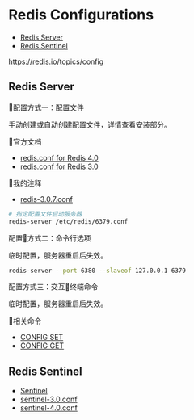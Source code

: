 <!-- omit in toc -->
# Redis Configurations

- [Redis Server](#redis-server)
- [Redis Sentinel](#redis-sentinel)

<https://redis.io/topics/config>

## Redis Server

配置方式一：配置文件

手动创建或自动创建配置文件，详情查看安装部分。

官方文档

- [redis.conf for Redis 4.0](https://raw.githubusercontent.com/antirez/redis/4.0/redis.conf)
- [redis.conf for Redis 3.0](https://raw.githubusercontent.com/antirez/redis/3.0/redis.conf)

我的注释

- [redis-3.0.7.conf](https://gitee.com/mrhuangyuhui/notes/blob/master/configs/redis/redis-3.0.7.conf)

```bash
# 指定配置文件启动服务器
redis-server /etc/redis/6379.conf
```

配置方式二：命令行选项

临时配置，服务器重启后失效。

```bash
redis-server --port 6380 --slaveof 127.0.0.1 6379
```

配置方式三：交互终端命令

临时配置，服务器重启后失效。

相关命令

- [CONFIG SET](https://redis.io/commands/config-set)
- [CONFIG GET](https://redis.io/commands/config-get)

## Redis Sentinel

- [Sentinel](https://redis.io/topics/sentinel)
- [sentinel-3.0.conf](https://github.com/antirez/redis/blob/3.0/sentinel.conf)
- [sentinel-4.0.conf](https://github.com/antirez/redis/blob/4.0/sentinel.conf)